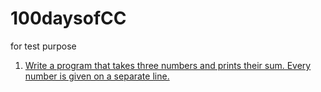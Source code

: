 # 100daysofCC
for test purpose

1) [Write a program that takes three numbers and prints their sum. Every number is given on a separate line.
](Day001.md)

